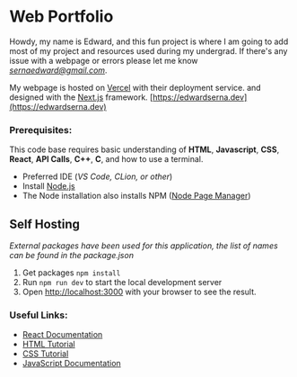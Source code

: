 # Web Portfolio
Howdy, my name is Edward, and this fun project is where I am going to add most of my project and resources used during my undergrad. If there's any issue with a webpage or errors please let me know *sernaedward@gmail.com*.

My webpage is hosted on [Vercel](https://vercel.com/home) with their deployment service. and designed with the [Next.js]() framework.
[https://edwardserna.dev](https://edwardserna.dev)

### **Prerequisites:**
This code base requires basic understanding of **HTML**, **Javascript**, **CSS**, **React**, **API Calls**, **C++**, **C**, and how to use a terminal.
- Preferred IDE (*VS Code, CLion, or other*)
- Install [Node.js](https://nodejs.org/en/) 
- The Node installation also installs NPM ([Node Page Manager](https://www.npmjs.com/))

## Self Hosting
*External packages have been used for this application, the list of names can be found in the package.json*
1. Get packages `npm install` 
2. Run `npm run dev` to start the local development server
3. Open [http://localhost:3000](http://localhost:3000) with your browser to see the result.


### Useful Links:
- [React Documentation](https://react.dev/)
- [HTML Tutorial](https://www.w3schools.com/html/)
- [CSS Tutorial](https://www.w3schools.com/css/)
- [JavaScript Documentation](https://developer.mozilla.org/en-US/docs/Web/JavaScript)

